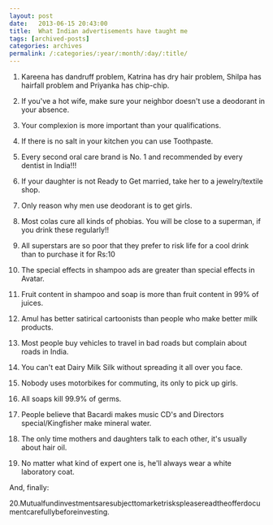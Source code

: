 ```yaml
---
layout: post
date:	2013-06-15 20:43:00
title:  What Indian advertisements have taught me
tags: [archived-posts]
categories: archives
permalink: /:categories/:year/:month/:day/:title/
---
```

1. Kareena has dandruff problem, Katrina has dry hair problem, Shilpa has hairfall problem and Priyanka has chip-chip.

2. If you've a hot wife, make sure your neighbor doesn't use a deodorant in your absence.

3. Your complexion is more important than your qualifications.

4. If there is no salt in your kitchen you can use Toothpaste.

5. Every second oral care brand is No. 1 and recommended by every dentist in India!!!

6. If your daughter is not Ready to Get married, take her to a jewelry/textile shop.

7. Only reason why men use deodorant is to get girls.

8. Most colas cure all kinds of phobias. You will be close to a superman, if you drink these regularly!!

9. All superstars are so poor that they prefer to risk life for a cool drink than to purchase it for Rs:10

10. The special effects in shampoo ads are greater than special effects in Avatar.

11. Fruit content in shampoo and soap is more than fruit content in 99% of juices.

12. Amul has better satirical cartoonists than people who make better milk products.

13. Most people buy vehicles to travel in bad roads but complain about roads in India.

14. You can't eat Dairy Milk Silk without spreading it all over you face.

15. Nobody uses motorbikes for commuting, its only to pick up girls.

16. All soaps kill 99.9% of germs.

17. People believe that Bacardi makes music CD's and Directors special/Kingfisher make mineral water.

18. The only time mothers and daughters talk to each other, it's usually about hair oil.

19. No matter what kind of expert one is, he'll always wear a white laboratory coat.

And, finally:

20.Mutualfundinvestmentsaresubjecttomarketriskspleasereadtheofferdocumentcarefullybeforeinvesting.
